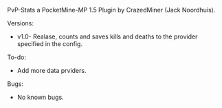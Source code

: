 PvP-Stats a PocketMine-MP 1.5 Plugin by CrazedMiner (Jack Noordhuis).

Versions:
- v1.0- Realase, counts and saves kills and deaths to the provider specified in the config.

To-do:
- Add more data prviders.

Bugs:
- No known bugs.
